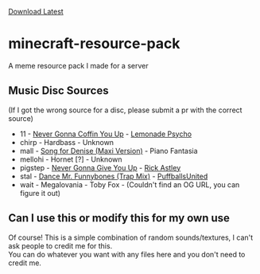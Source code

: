 [Download Latest](https://nightly.link/fumple/minecraft-resource-pack/workflows/zip/main/ResourcePack.zip)
# minecraft-resource-pack
A meme resource pack I made for a server

## Music Disc Sources
(If I got the wrong source for a disc, please submit a pr with the correct source)
- 11 - [Never Gonna Coffin You Up](https://youtu.be/FpFztrJbksg) - [Lemonade Psycho](https://www.youtube.com/channel/UCKqxoygkfs3oOTJePopfPeQ)
- chirp - Hardbass - Unknown
- mall - [Song for Denise (Maxi Version)](https://youtu.be/hH9M-m3WD0g) - Piano Fantasia
- mellohi - Hornet [?] - Unknown
- pigstep - [Never Gonna Give You Up](https://youtu.be/dQw4w9WgXcQ) - [Rick Astley](https://www.youtube.com/channel/UCuAXFkgsw1L7xaCfnd5JJOw)
- stal - [Dance Mr. Funnybones (Trap Mix)](https://www.newgrounds.com/audio/listen/955223) - [PuffballsUnited](https://puffballsunited.newgrounds.com/)
- wait - Megalovania - Toby Fox - (Couldn't find an OG URL, you can figure it out)

## Can I use this or modify this for my own use
Of course! This is a simple combination of random sounds/textures, I can't ask people to credit me for this.<br/>
You can do whatever you want with any files here and you don't need to credit me.
